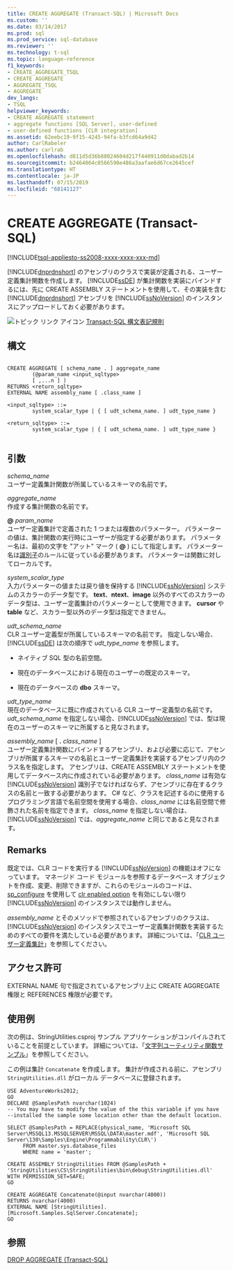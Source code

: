 ```yaml
---
title: CREATE AGGREGATE (Transact-SQL) | Microsoft Docs
ms.custom: ''
ms.date: 03/14/2017
ms.prod: sql
ms.prod_service: sql-database
ms.reviewer: ''
ms.technology: t-sql
ms.topic: language-reference
f1_keywords:
- CREATE_AGGREGATE_TSQL
- CREATE AGGREGATE
- AGGREGATE_TSQL
- AGGREGATE
dev_langs:
- TSQL
helpviewer_keywords:
- CREATE AGGREGATE statement
- aggregate functions [SQL Server], user-defined
- user-defined functions [CLR integration]
ms.assetid: 62eebc19-9f15-4245-94fa-b3fcd64a9d42
author: CarlRabeler
ms.author: carlrab
ms.openlocfilehash: d811d5d36b88024604d217f440911d0dabad2b14
ms.sourcegitcommit: b2464064c0566590e486a3aafae6d67ce2645cef
ms.translationtype: HT
ms.contentlocale: ja-JP
ms.lasthandoff: 07/15/2019
ms.locfileid: "68141127"
---
```

# <a name="create-aggregate-transact-sql"></a>CREATE AGGREGATE (Transact-SQL)
[!INCLUDE[tsql-appliesto-ss2008-xxxx-xxxx-xxx-md](../../includes/tsql-appliesto-ss2008-xxxx-xxxx-xxx-md.md)]

  [!INCLUDE[dnprdnshort](../../includes/dnprdnshort-md.md)] のアセンブリのクラスで実装が定義される、ユーザー定義集計関数を作成します。 [!INCLUDE[ssDE](../../includes/ssde-md.md)] が集計関数を実装にバインドするには、先に CREATE ASSEMBLY ステートメントを使用して、その実装を含む [!INCLUDE[dnprdnshort](../../includes/dnprdnshort-md.md)] アセンブリを [!INCLUDE[ssNoVersion](../../includes/ssnoversion-md.md)] のインスタンスにアップロードしておく必要があります。  
  
 ![トピック リンク アイコン](../../database-engine/configure-windows/media/topic-link.gif "トピック リンク アイコン") [Transact-SQL 構文表記規則](../../t-sql/language-elements/transact-sql-syntax-conventions-transact-sql.md)  
  
## <a name="syntax"></a>構文  
  
```  
  
CREATE AGGREGATE [ schema_name . ] aggregate_name  
        (@param_name <input_sqltype>   
        [ ,...n ] )  
RETURNS <return_sqltype>  
EXTERNAL NAME assembly_name [ .class_name ]  
  
<input_sqltype> ::=  
        system_scalar_type | { [ udt_schema_name. ] udt_type_name }  
  
<return_sqltype> ::=  
        system_scalar_type | { [ udt_schema_name. ] udt_type_name }  
  
```  
  
## <a name="arguments"></a>引数  
 *schema_name*  
 ユーザー定義集計関数が所属しているスキーマの名前です。  
  
 *aggregate_name*  
 作成する集計関数の名前です。  
  
 **@** _param_name_  
 ユーザー定義集計で定義された 1 つまたは複数のパラメーター。 パラメーターの値は、集計関数の実行時にユーザーが指定する必要があります。 パラメーター名は、最初の文字を "アット" マーク ( **@** ) にして指定します。 パラメーター名は[識別子](../../relational-databases/databases/database-identifiers.md)のルールに従っている必要があります。 パラメーターは関数に対してローカルです。  
  
 *system_scalar_type*  
 入力パラメーターの値または戻り値を保持する [!INCLUDE[ssNoVersion](../../includes/ssnoversion-md.md)] システムのスカラーのデータ型です。 **text**、**ntext**、**image** 以外のすべてのスカラーのデータ型は、ユーザー定義集計のパラメーターとして使用できます。 **cursor** や **table** など、スカラー型以外のデータ型は指定できません。  
  
 *udt_schema_name*  
 CLR ユーザー定義型が所属しているスキーマの名前です。 指定しない場合、[!INCLUDE[ssDE](../../includes/ssde-md.md)] は次の順序で *udt_type_name* を参照します。  
  
-   ネイティブ SQL 型の名前空間。  
  
-   現在のデータベースにおける現在のユーザーの既定のスキーマ。  
  
-   現在のデータベースの **dbo** スキーマ。  
  
 *udt_type_name*  
 現在のデータベースに既に作成されている CLR ユーザー定義型の名前です。 *udt_schema_name* を指定しない場合、[!INCLUDE[ssNoVersion](../../includes/ssnoversion-md.md)] では、型は現在のユーザーのスキーマに所属すると見なされます。  
  
 *assembly_name* [ **.** _class_name_ ]  
 ユーザー定義集計関数にバインドするアセンブリ、および必要に応じて、アセンブリが所属するスキーマの名前とユーザー定義集計を実装するアセンブリ内のクラス名を指定します。 アセンブリは、CREATE ASSEMBLY ステートメントを使用してデータベース内に作成されている必要があります。 *class_name* は有効な [!INCLUDE[ssNoVersion](../../includes/ssnoversion-md.md)] 識別子でなければならず、アセンブリに存在するクラスの名前と一致する必要があります。 C# など、クラスを記述するのに使用するプログラミング言語で名前空間を使用する場合、*class_name* には名前空間で修飾された名前を指定できます。 *class_name* を指定しない場合は、[!INCLUDE[ssNoVersion](../../includes/ssnoversion-md.md)] では、*aggregate_name* と同じであると見なされます。  
  
## <a name="remarks"></a>Remarks  
 既定では、CLR コードを実行する [!INCLUDE[ssNoVersion](../../includes/ssnoversion-md.md)] の機能はオフになっています。 マネージド コード モジュールを参照するデータベース オブジェクトを作成、変更、削除できますが、これらのモジュールのコードは、[sp_configure](../../relational-databases/system-stored-procedures/sp-configure-transact-sql.md) を使用して [clr enabled option](../../database-engine/configure-windows/clr-enabled-server-configuration-option.md) を有効にしない限り [!INCLUDE[ssNoVersion](../../includes/ssnoversion-md.md)] のインスタンスでは動作しません。  
  
 *assembly_name* とそのメソッドで参照されているアセンブリのクラスは、[!INCLUDE[ssNoVersion](../../includes/ssnoversion-md.md)] のインスタンスでユーザー定義集計関数を実装するためのすべての要件を満たしている必要があります。 詳細については、「[CLR ユーザー定義集計](../../relational-databases/clr-integration-database-objects-user-defined-functions/clr-user-defined-aggregates.md)」を参照してください。  
  
## <a name="permissions"></a>アクセス許可  
 EXTERNAL NAME 句で指定されているアセンブリ上に CREATE AGGREGATE 権限と REFERENCES 権限が必要です。  
  
## <a name="examples"></a>使用例  
 次の例は、StringUtilities.csproj サンプル アプリケーションがコンパイルされていることを前提としています。 詳細については、「[文字列ユーティリティ関数サンプル](https://msdn.microsoft.com/library/9623013f-15f1-4614-8dac-1155e57c880c)」を参照してください。  
  
 この例は集計 `Concatenate` を作成します。 集計が作成される前に、アセンブリ `StringUtilities.dll` がローカル データベースに登録されます。  
  
```  
USE AdventureWorks2012;  
GO  
DECLARE @SamplesPath nvarchar(1024)  
-- You may have to modify the value of the this variable if you have  
--installed the sample some location other than the default location.  
  
SELECT @SamplesPath = REPLACE(physical_name, 'Microsoft SQL Server\MSSQL13.MSSQLSERVER\MSSQL\DATA\master.mdf', 'Microsoft SQL Server\130\Samples\Engine\Programmability\CLR\')   
     FROM master.sys.database_files   
     WHERE name = 'master';  
  
CREATE ASSEMBLY StringUtilities FROM @SamplesPath + 'StringUtilities\CS\StringUtilities\bin\debug\StringUtilities.dll'  
WITH PERMISSION_SET=SAFE;  
GO  
  
CREATE AGGREGATE Concatenate(@input nvarchar(4000))  
RETURNS nvarchar(4000)  
EXTERNAL NAME [StringUtilities].[Microsoft.Samples.SqlServer.Concatenate];  
GO  
```  
  
## <a name="see-also"></a>参照  
 [DROP AGGREGATE &#40;Transact-SQL&#41;](../../t-sql/statements/drop-aggregate-transact-sql.md)  
  
  
